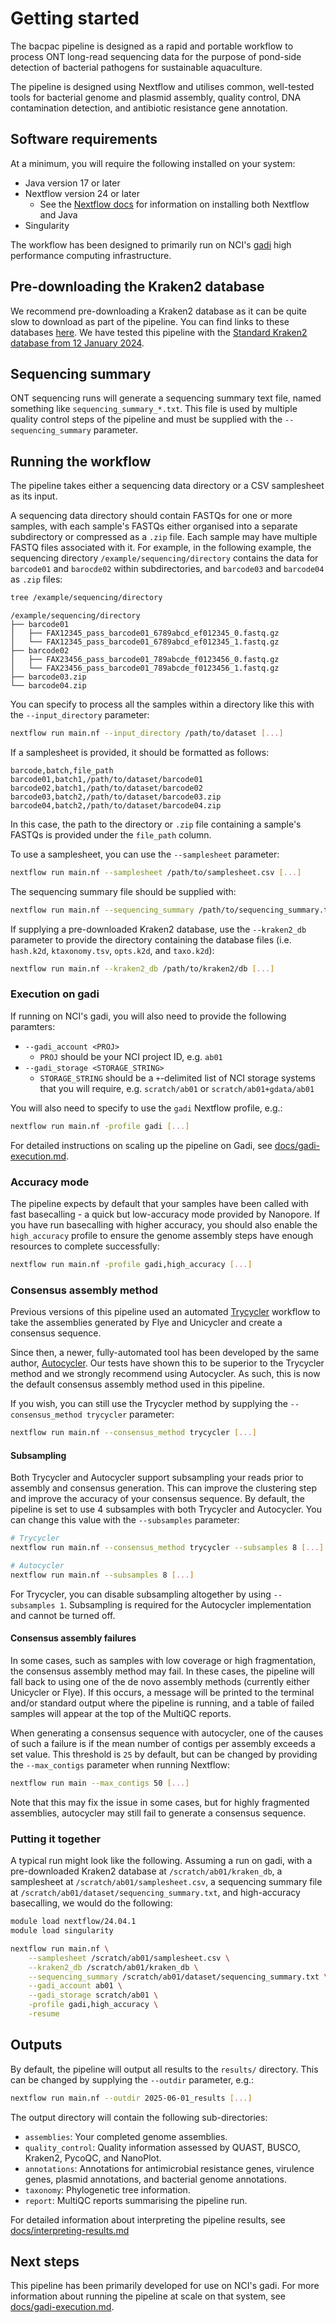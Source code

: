 # Getting started

The bacpac pipeline is designed as a rapid and portable workflow to process ONT long-read sequencing data for the purpose of pond-side detection of bacterial pathogens for sustainable aquaculture.

The pipeline is designed using Nextflow and utilises common, well-tested tools for bacterial genome and plasmid assembly, quality control, DNA contamination detection, and antibiotic resistance gene annotation.

## Software requirements

At a minimum, you will require the following installed on your system:

- Java version 17 or later
- Nextflow version 24 or later
    - See the [Nextflow docs](https://www.nextflow.io/docs/latest/install.html) for information on installing both Nextflow and Java
- Singularity

The workflow has been designed to primarily run on NCI's [gadi](https://nci.org.au/our-systems/hpc-systems) high performance computing infrastructure.

## Pre-downloading the Kraken2 database

We recommend pre-downloading a Kraken2 database as it can be quite slow to download as part of the pipeline. You can find links to these databases [here](https://benlangmead.github.io/aws-indexes/k2). We have tested this pipeline with the [Standard Kraken2 database from 12 January 2024](https://genome-idx.s3.amazonaws.com/kraken/k2_standard_20240112.tar.gz).

## Sequencing summary

ONT sequencing runs will generate a sequencing summary text file, named something like `sequencing_summary_*.txt`. This file is used by multiple quality control steps of the pipeline and must be supplied with the `--sequencing_summary` parameter.

## Running the workflow

The pipeline takes either a sequencing data directory or a CSV samplesheet as its input.

A sequencing data directory should contain FASTQs for one or more samples, with each sample's FASTQs either organised into a separate subdirectory or compressed as a `.zip` file. Each sample may have multiple FASTQ files associated with it. For example, in the following example, the sequencing directory `/example/sequencing/directory` contains the data for `barcode01` and `barocde02` within subdirectories, and `barcode03` and `barcode04` as `.zip` files:

```bash
tree /example/sequencing/directory
```

```console
/example/sequencing/directory
├── barcode01
│   ├── FAX12345_pass_barcode01_6789abcd_ef012345_0.fastq.gz
│   └── FAX12345_pass_barcode01_6789abcd_ef012345_1.fastq.gz
├── barcode02
│   ├── FAX23456_pass_barcode01_789abcde_f0123456_0.fastq.gz
│   └── FAX23456_pass_barcode01_789abcde_f0123456_1.fastq.gz
├── barcode03.zip
└── barcode04.zip
```

You can specify to process all the samples within a directory like this with the `--input_directory` parameter:

```bash
nextflow run main.nf --input_directory /path/to/dataset [...]
```

If a samplesheet is provided, it should be formatted as follows:

```csv
barcode,batch,file_path
barcode01,batch1,/path/to/dataset/barcode01
barcode02,batch1,/path/to/dataset/barcode02
barcode03,batch2,/path/to/dataset/barcode03.zip
barcode04,batch2,/path/to/dataset/barcode04.zip
```

In this case, the path to the directory or `.zip` file containing a sample's FASTQs is provided under the `file_path` column.

To use a samplesheet, you can use the `--samplesheet` parameter:

```bash
nextflow run main.nf --samplesheet /path/to/samplesheet.csv [...]
```

The sequencing summary file should be supplied with:

```bash
nextflow run main.nf --sequencing_summary /path/to/sequencing_summary.txt [...]
```

If supplying a pre-downloaded Kraken2 database, use the `--kraken2_db` parameter to provide the directory containing the database files (i.e. `hash.k2d`, `ktaxonomy.tsv`, `opts.k2d`, and `taxo.k2d`):

```bash
nextflow run main.nf --kraken2_db /path/to/kraken2/db [...]
```

### Execution on gadi

If running on NCI's gadi, you will also need to provide the following paramters:

- `--gadi_account <PROJ>`
    - `PROJ` should be your NCI project ID, e.g. `ab01`
- `--gadi_storage <STORAGE_STRING>`
    - `STORAGE_STRING` should be a `+`-delimited list of NCI storage systems that you will require, e.g. `scratch/ab01` or `scratch/ab01+gdata/ab01`

You will also need to specify to use the `gadi` Nextflow profile, e.g.:

```bash
nextflow run main.nf -profile gadi [...]
```
For detailed instructions on scaling up the pipeline on Gadi, see [docs/gadi-execution.md](docs/gadi-execution.md).

### Accuracy mode

The pipeline expects by default that your samples have been called with fast basecalling - a quick but low-accuracy mode provided by Nanopore. If you have run basecalling with higher accuracy, you should also enable the `high_accuracy` profile to ensure the genome assembly steps have enough resources to complete successfully:

```bash
nextflow run main.nf -profile gadi,high_accuracy [...]
```

### Consensus assembly method

Previous versions of this pipeline used an automated [Trycycler](https://github.com/rrwick/Trycycler) workflow to take the assemblies generated by Flye and Unicycler and create a consensus sequence.

Since then, a newer, fully-automated tool has been developed by the same author, [Autocycler](https://github.com/rrwick/Autocycler). Our tests have shown this to be superior to the Trycycler method and we strongly recommend using Autocycler. As such, this is now the default consensus assembly method used in this pipeline.

If you wish, you can still use the Trycycler method by supplying the `--consensus_method trycycler` parameter:

```bash
nextflow run main.nf --consensus_method trycycler [...]
```

#### Subsampling

Both Trycycler and Autocycler support subsampling your reads prior to assembly and consensus generation. This can improve the clustering step and improve the accuracy of your consensus sequence. By default, the pipeline is set to use 4 subsamples with both Trycycler and Autocycler. You can change this value with the `--subsamples` parameter:

```bash
# Trycycler
nextflow run main.nf --consensus_method trycycler --subsamples 8 [...]

# Autocycler
nextflow run main.nf --subsamples 8 [...]
```

For Trycycler, you can disable subsampling altogether by using `--subsamples 1`. Subsampling is required for the Autocycler implementation and cannot be turned off.

#### Consensus assembly failures

In some cases, such as samples with low coverage or high fragmentation, the consensus assembly method may fail. In these cases, the pipeline will fall back to using one of the de novo assembly methods (currently either Unicycler or Flye). If this occurs, a message will be printed to the terminal and/or standard output where the pipeline is running, and a table of failed samples will appear at the top of the MultiQC reports.

When generating a consensus sequence with autocycler, one of the causes of such a failure is if the mean number of contigs per assembly exceeds a set value. This threshold is `25` by default, but can be changed by providing the `--max_contigs` parameter when running Nextflow:

```bash
nextflow run main --max_contigs 50 [...]
```

Note that this may fix the issue in some cases, but for highly fragmented assemblies, autocycler may still fail to generate a consensus sequence.

### Putting it together

A typical run might look like the following. Assuming a run on gadi, with a pre-downloaded Kraken2 database at `/scratch/ab01/kraken_db`, a samplesheet at `/scratch/ab01/samplesheet.csv`, a sequencing summary file at `/scratch/ab01/dataset/sequencing_summary.txt`, and high-accuracy basecalling, we would do the following:

```bash
module load nextflow/24.04.1
module load singularity

nextflow run main.nf \
    --samplesheet /scratch/ab01/samplesheet.csv \
    --kraken2_db /scratch/ab01/kraken_db \
    --sequencing_summary /scratch/ab01/dataset/sequencing_summary.txt \
    --gadi_account ab01 \
    --gadi_storage scratch/ab01 \
    -profile gadi,high_accuracy \
    -resume
```

## Outputs

By default, the pipeline will output all results to the `results/` directory. This can be changed by supplying the `--outdir` parameter, e.g.:

```bash
nextflow run main.nf --outdir 2025-06-01_results [...]
```

The output directory will contain the following sub-directories:

- `assemblies`: Your completed genome assemblies.
- `quality_control`: Quality information assessed by QUAST, BUSCO, Kraken2, PycoQC, and NanoPlot.
- `annotations`: Annotations for antimicrobial resistance genes, virulence genes, plasmid annotations, and bacterial genome annotations.
- `taxonomy`: Phylogenetic tree information.
- `report`: MultiQC reports summarising the pipeline run.

For detailed information about interpreting the pipeline results, see [docs/interpreting-results.md](docs/interpreting-results.md)

## Next steps

This pipeline has been primarily developed for use on NCI's gadi. For more information about running the pipeline at scale on that system, see [docs/gadi-execution.md](docs/gadi-execution.md).